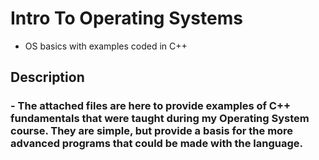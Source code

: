 # Intro To Operating Systems
 - OS basics with examples coded in C++

## Description

### - The attached files are here to provide examples of C++ fundamentals that were taught during my Operating System course. They are simple, but provide a basis for the more advanced programs that could be made with the language.

